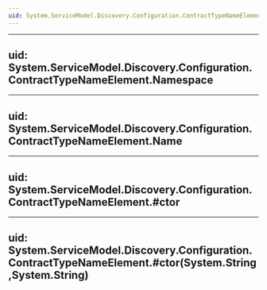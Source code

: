 ```yaml
---
uid: System.ServiceModel.Discovery.Configuration.ContractTypeNameElement
---
```


---
uid: System.ServiceModel.Discovery.Configuration.ContractTypeNameElement.Namespace
---

---
uid: System.ServiceModel.Discovery.Configuration.ContractTypeNameElement.Name
---

---
uid: System.ServiceModel.Discovery.Configuration.ContractTypeNameElement.#ctor
---

---
uid: System.ServiceModel.Discovery.Configuration.ContractTypeNameElement.#ctor(System.String,System.String)
---
